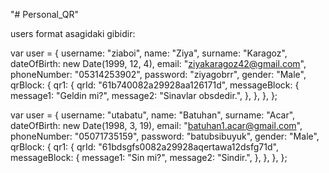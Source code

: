 "# Personal_QR"

users format asagidaki gibidir:

var user = {
username: "ziaboi",
name: "Ziya",
surname: "Karagoz",
dateOfBirth: new Date(1999, 12, 4),
email: "ziyakaragoz42@gmail.com",
phoneNumber: "05314253902",
password: "ziyagobrr",
gender: "Male",
qrBlock: {
qr1: {
qrId: "61b740082a29928aa126171d",
messageBlock: {
message1: "Geldin mi?",
message2: "Sinavlar obsdedir.",
},
},
},
};

var user = {
username: "utabatu",
name: "Batuhan",
surname: "Acar",
dateOfBirth: new Date(1998, 3, 19),
email: "batuhan1.acar@gmail.com",
phoneNumber: "05071735159",
password: "batubsibuyuk",
gender: "Male",
qrBlock: {
qr1: {
qrId: "61bdsgfs0082a29928aqertawa12dsfg71d",
messageBlock: {
message1: "Sin mi?",
message2: "Sindir.",
},
},
},
};

